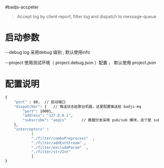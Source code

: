 #badjs-accpeter

> Accept log by client report, filter log and dispatch to message-queue


# 启动参数
--debug  log 采用debug 级别 , 默认使用info

--project 使用测试环境（ project.debug.json ）配置 ， 默认使用 project.json

# 配置说明

```sh
{
    "port" : 80,  // 启动端口
    "dispatcher": {   // 推送日志给那台机器，这里配置推送给 badjs-mq
        "port": 10001,
        "address": "127.0.0.1",
        "subscribe": "aegis"       // 数据分发采用 pub/sub 模块，这个是 subscriber 需要 subscribe 的 key
    },
    "interceptors" :
            [
            "./filter/comboPreprocess"  ,
            "./filter/addExtStream" ,
            "./filter/excludeParam"  ,
            "./filter/str2Int"
            ]
}
```
